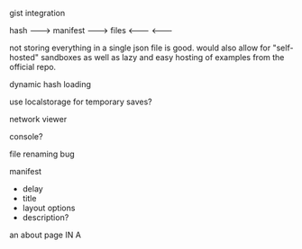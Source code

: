
gist integration

hash ---> manifest ---> files
     <---          <---

not storing everything in a single json file is good.
would also allow for "self-hosted" sandboxes as well as lazy and easy hosting of examples from the official repo.

dynamic hash loading

use localstorage for temporary saves?

network viewer

console?

file renaming bug

manifest
 - delay
 - title
 - layout options
 - description?

an about page IN A 